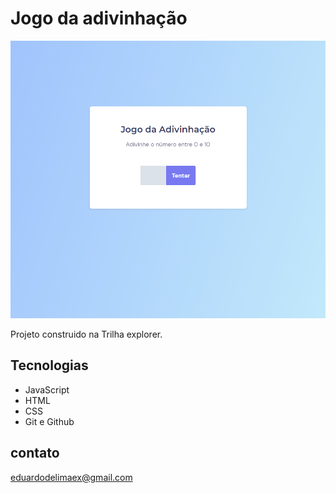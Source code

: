 # Jogo da adivinhação

![Preview](./.github/Preview.png)


Projeto construido na Trilha explorer.

##  Tecnologias

- JavaScript
- HTML
- CSS
- Git e Github

## contato

eduardodelimaex@gmail.com